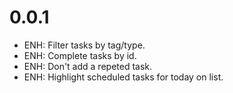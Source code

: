 # 0.0.1
- ENH: Filter tasks by tag/type.
- ENH: Complete tasks by id.
- ENH: Don't add a repeted task.
- ENH: Highlight scheduled tasks for today on list.
